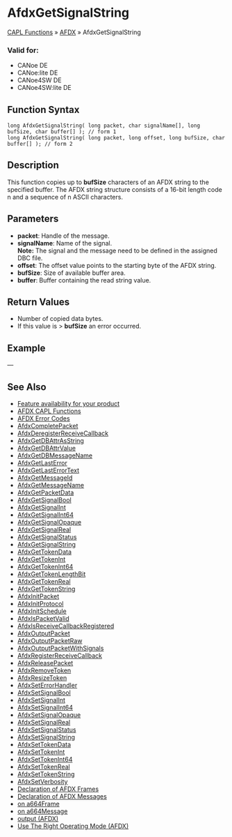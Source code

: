 # AfdxGetSignalString

[CAPL Functions](../../CAPLfunctions.md) » [AFDX](../CAPLfunctionsAFDXOverview.md) » AfdxGetSignalString

### Valid for:
- CANoe DE
- CANoe:lite DE
- CANoe4SW DE
- CANoe4SW:lite DE

## Function Syntax

```plaintext
long AfdxGetSignalString( long packet, char signalName[], long bufSize, char buffer[] ); // form 1
long AfdxGetSignalString( long packet, long offset, long bufSize, char buffer[] ); // form 2
```

## Description

This function copies up to **bufSize** characters of an AFDX string to the specified buffer. The AFDX string structure consists of a 16-bit length code n and a sequence of n ASCII characters.

## Parameters

- **packet**: Handle of the message.
- **signalName**: Name of the signal.  
  **Note:** The signal and the message need to be defined in the assigned DBC file.
- **offset**: The offset value points to the starting byte of the AFDX string.
- **bufSize**: Size of available buffer area.
- **buffer**: Buffer containing the read string value.

## Return Values

- Number of copied data bytes.
- If this value is > **bufSize** an error occurred.

## Example

—

## See Also

- [Feature availability for your product](../../../Shared/FeatureAvailability.md)
- [AFDX CAPL Functions](../CAPLfunctionsAFDXOverview.md)
- [AFDX Error Codes](../CAPLfunctionsAFDXErrorCodes.md)
- [AfdxCompletePacket](CAPLfunctionAfdxCompletePacket.md)
- [AfdxDeregisterReceiveCallback](CAPLfunctionAfdxDeregisterReceiveCallback.md)
- [AfdxGetDBAttrAsString](CAPLfunctionAfdxGetDBAttrAsString.md)
- [AfdxGetDBAttrValue](CAPLfunctionAfdxGetDBAttrValue.md)
- [AfdxGetDBMessageName](CAPLfunctionAfdxGetDBMessageName.md)
- [AfdxGetLastError](CAPLfunctionAfdxGetLastError.md)
- [AfdxGetLastErrorText](CAPLfunctionAfdxGetLastErrorText.md)
- [AfdxGetMessageId](CAPLfunctionAfdxGetMessageId.md)
- [AfdxGetMessageName](CAPLfunctionAfdxGetMessageName.md)
- [AfdxGetPacketData](CAPLfunctionAfdxGetPacketData.md)
- [AfdxGetSignalBool](CAPLfunctionAfdxGetSignalBool.md)
- [AfdxGetSignalInt](CAPLfunctionAfdxGetSignalInt.md)
- [AfdxGetSignalInt64](CAPLfunctionAfdxGetSignalInt64.md)
- [AfdxGetSignalOpaque](CAPLfunctionAfdxGetSignalOpaque.md)
- [AfdxGetSignalReal](CAPLfunctionAfdxGetSignalReal.md)
- [AfdxGetSignalStatus](CAPLfunctionAfdxGetSignalStatus.md)
- [AfdxGetSignalString](#aanchor6409)
- [AfdxGetTokenData](CAPLfunctionAfdxGetTokenData.md)
- [AfdxGetTokenInt](CAPLfunctionAfdxGetTokenInt.md)
- [AfdxGetTokenInt64](CAPLfunctionAfdxGetTokenInt64.md)
- [AfdxGetTokenLengthBit](CAPLfunctionAfdxGetTokenLengthBit.md)
- [AfdxGetTokenReal](CAPLfunctionAfdxGetTokenReal.md)
- [AfdxGetTokenString](CAPLfunctionAfdxGetTokenString.md)
- [AfdxInitPacket](CAPLfunctionAfdxInitPacket.md)
- [AfdxInitProtocol](CAPLfunctionAfdxInitProtocol.md)
- [AfdxInitSchedule](CAPLfunctionAfdxInitSchedule.md)
- [AfdxIsPacketValid](CAPLfunctionAfdxIsPacketValid.md)
- [AfdxIsReceiveCallbackRegistered](CAPLfunctionAfdxIsReceiveCallbackRegistered.md)
- [AfdxOutputPacket](CAPLfunctionAfdxOutputPacket.md)
- [AfdxOutputPacketRaw](CAPLfunctionAfdxOutputPacketRaw.md)
- [AfdxOutputPacketWithSignals](CAPLfunctionAfdxOutputPacketWithSignals.md)
- [AfdxRegisterReceiveCallback](CAPLfunctionAfdxRegisterReceiveCallback.md)
- [AfdxReleasePacket](CAPLfunctionAfdxReleasePacket.md)
- [AfdxRemoveToken](CAPLfunctionAfdxRemoveToken.md)
- [AfdxResizeToken](CAPLfunctionAfdxResizeToken.md)
- [AfdxSetErrorHandler](CAPLfunctionAfdxSetErrorHandler.md)
- [AfdxSetSignalBool](CAPLfunctionAfdxSetSignalBool.md)
- [AfdxSetSignalInt](CAPLfunctionAfdxSetSignalInt.md)
- [AfdxSetSignalInt64](CAPLfunctionAfdxSetSignalInt64.md)
- [AfdxSetSignalOpaque](CAPLfunctionAfdxSetSignalOpaque.md)
- [AfdxSetSignalReal](CAPLfunctionAfdxSetSignalReal.md)
- [AfdxSetSignalStatus](CAPLfunctionAfdxSetSignalStatus.md)
- [AfdxSetSignalString](CAPLfunctionAfdxSetSignalString.md)
- [AfdxSetTokenData](CAPLfunctionAfdxSetTokenData.md)
- [AfdxSetTokenInt](CAPLfunctionAfdxSetTokenInt.md)
- [AfdxSetTokenInt64](CAPLfunctionAfdxSetTokenInt64.md)
- [AfdxSetTokenReal](CAPLfunctionAfdxSetTokenReal.md)
- [AfdxSetTokenString](CAPLfunctionAfdxSetTokenString.md)
- [AfdxSetVerbosity](CAPLfunctionAfdxSetVerbosity.md)
- [Declaration of AFDX Frames](../../../CANoeCANalyzer/AFDX/capl/afdxDefineAFDXframe.md)
- [Declaration of AFDX Messages](../../../CANoeCANalyzer/AFDX/capl/afdxDefineAFDXmessage.md)
- [on a664Frame](../EventProcedures/CAPLfunctionAFDXOnA664Frame.md)
- [on a664Message](../EventProcedures/CAPLfunctionAFDXOnA664Message.md)
- [output (AFDX)](CAPLfunctionAfdxOutput.md)
- [Use The Right Operating Mode (AFDX)](../../../CANoeCANalyzer/AFDX/procedures/afdxUseOperatingModes.md)
